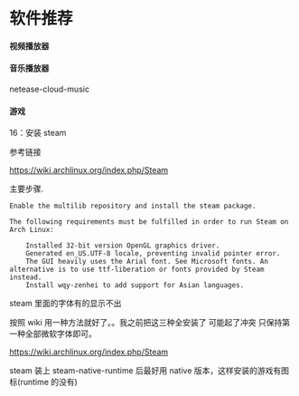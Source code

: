 # 软件推荐

#### 视频播放器

#### 音乐播放器

netease-cloud-music

#### 游戏

16：安装 steam

参考链接

https://wiki.archlinux.org/index.php/Steam

主要步骤.

    Enable the multilib repository and install the steam package.

    The following requirements must be fulfilled in order to run Steam on Arch Linux:

        Installed 32-bit version OpenGL graphics driver.
        Generated en_US.UTF-8 locale, preventing invalid pointer error.
        The GUI heavily uses the Arial font. See Microsoft fonts. An alternative is to use ttf-liberation or fonts provided by Steam instead.
        Install wqy-zenhei to add support for Asian languages.

steam 里面的字体有的显示不出

按照 wiki 用一种方法就好了。。我之前把这三种全安装了 可能起了冲突 只保持第一种全部微软字体即可。

https://wiki.archlinux.org/index.php/Steam

steam 装上 steam-native-runtime 后最好用 native 版本，这样安装的游戏有图标(runtime 的没有)
